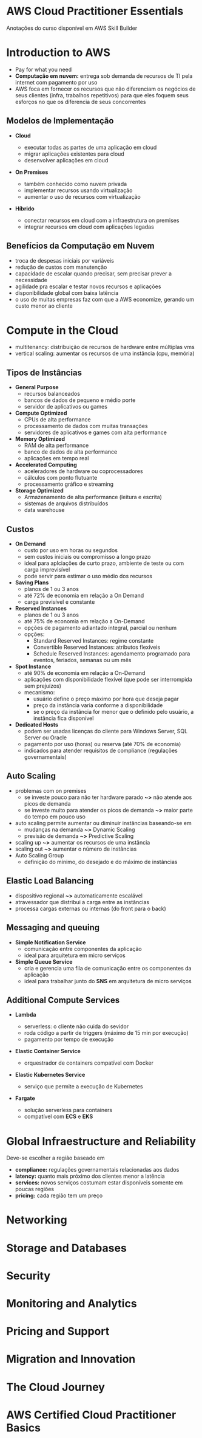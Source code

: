 # AWS Cloud Practitioner Essentials

Anotações do curso disponível em AWS Skill Builder

# Introduction to AWS

* Pay for what you need
* **Computação em nuvem:** entrega sob demanda de recursos de TI pela internet com pagamento por uso
* AWS foca em fornecer os recursos que não diferenciam os negócios de seus clientes (infra, trabalhos repetitivos) para que eles foquem seus esforços no que os diferencia de seus concorrentes

## Modelos de Implementação

* **Cloud**
  * executar todas as partes de uma aplicação em cloud
  * migrar aplicações existentes para cloud
  * desenvolver aplicações em cloud

* **On Premises**
  * também conhecido como nuvem privada
  * implementar recursos usando virtualização
  * aumentar o uso de recursos com virtualização

* **Híbrido**
  * conectar recursos em cloud com a infraestrutura on premises
  * integrar recursos em cloud com aplicações legadas

## Benefícios da Computação em Nuvem

* troca de despesas iniciais por variáveis
* redução de custos com manutenção
* capacidade de escalar quando precisar, sem precisar prever a necessidade
* agilidade pra escalar e testar novos recursos e aplicações
* disponibilidade global com baixa latência
* o uso de muitas empresas faz com que a AWS economize, gerando um custo menor ao cliente

# Compute in the Cloud

* multitenancy: distribuição de recursos de hardware entre múltiplas vms
* vertical scaling: aumentar os recursos de uma instância (cpu, memória)

## Tipos de Instâncias

* **General Purpose** 
  * recursos balanceados
  * bancos de dados de pequeno e médio porte
  * servidor de aplicativos ou games
* **Compute Optimized**
  * CPUs de alta performance
  * processamento de dados com muitas transações
  * servidores de aplicativos e games com alta performance
* **Memory Optimized**
  * RAM de alta performance
  * banco de dados de alta performance
  * aplicações em tempo real
* **Accelerated Computing**
  * aceleradores de hardware ou coprocessadores
  * cálculos com ponto flutuante
  * processamento gráfico e streaming
* **Storage Optimized**
  * Armazenamento de alta performance (leitura e escrita)
  * sistemas de arquivos distribuídos
  * data warehouse

## Custos

* **On Demand**
  * custo por uso em horas ou segundos
  * sem custos iniciais ou compromisso a longo prazo
  * ideal para aplciações de curto prazo, ambiente de teste ou com carga imprevisível
  * pode servir para estimar o uso médio dos recursos
* **Saving Plans**
  * planos de 1 ou 3 anos
  * até 72% de economia em relação a On Demand
  * carga previsível e constante
* **Reserved Instances**
  * planos de 1 ou 3 anos
  * até 75% de economia em relação a On-Demand
  * opções de pagamento adiantado integral, parcial ou nenhum
  * opções:
    * Standard Reserved Instances: regime constante
    * Convertible Reserved Instances: atributos flexíveis
    * Schedule Reserved Instances: agendamento programado para eventos, feriados, semanas ou um mês
* **Spot Instance**
  * até 90% de economia em relação a On-Demand
  * aplicações com disponibilidade flexível (que pode ser interrompida sem prejuízos)
  * mecanismo:
    * usuário define o preço máximo por hora que deseja pagar
    * preço da instância varia conforme a disponibilidade
    * se o preço da instância for menor que o definido pelo usuário, a instância fica disponível
* **Dedicated Hosts**
  * podem ser usadas licenças do cliente para Windows Server, SQL Server ou Oracle
  * pagamento por uso (horas) ou reserva (até 70% de economia)
  * indicados para atender requisitos de compliance (regulações governamentais)

## Auto Scaling

* problemas com on premises
  * se investe pouco para não ter hardware parado **~>** não atende aos picos de demanda
  * se investe muito para atender os picos de demanda **~>** maior parte do tempo em pouco uso
* auto scaling permite aumentar ou diminuir instâncias baseando-se em
  * mudanças na demanda **~>** Dynamic Scaling
  * previsão de demanda **~>** Predictive Scaling
* scaling up **~>** aumentar os recursos de uma instância
* scaling out **~>** aumentar o número de instâncias
* Auto Scaling Group
  * definição do mínimo, do desejado e do máximo de instâncias

## Elastic Load Balancing

* dispositivo regional **~>** automaticamente escalável
* atravessador que distribui a carga entre as instâncias
* processa cargas externas ou internas (do front para o back)

## Messaging and queuing

* **Simple Notification Service**
  * comunicação entre componentes da aplicação
  * ideal para arquitetura em micro serviços
* **Simple Queue Service**
  * cria e gerencia uma fila de comunicação entre os componentes da aplicação
  * ideal para trabalhar junto do **SNS** em arquitetura de micro serviços 

## Additional Compute Services

* **Lambda**
  * serverless: o cliente não cuida do sevidor
  * roda código a partir de triggers (máximo de 15 min por execução)
  * pagamento por tempo de execução

* **Elastic Container Service**
  * orquestrador de containers compatível com Docker
* **Elastic Kubernetes Service**
  * serviço que permite a execução de Kubernetes
* **Fargate**
  * solução serverless para containers
  * compatível com **ECS** e **EKS**

# Global Infraestructure and Reliability

Deve-se escolher a região baseado em

* **compliance:** regulações governamentais relacionadas aos dados
* **latency:** quanto mais próximo dos clientes menor a latência
* **services:** novos serviços costumam estar disponíveis somente em poucas regiões
* **pricing:** cada região tem um preço

# Networking

# Storage and Databases

# Security

# Monitoring and Analytics

# Pricing and Support

# Migration and Innovation

# The Cloud Journey

# AWS Certified Cloud Practitioner Basics



